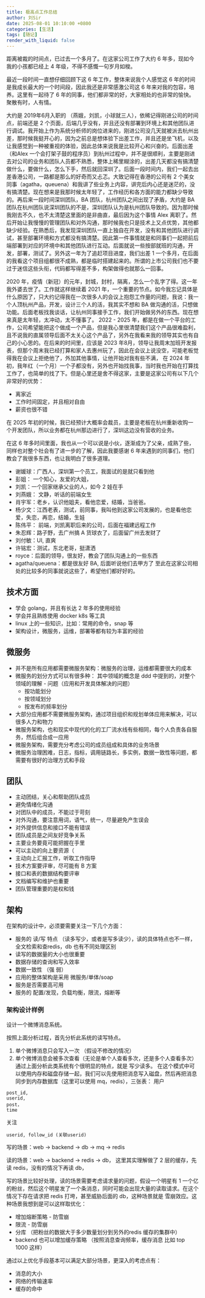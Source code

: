```yaml
---
title: 极高点工作总结
author: 刘Sir
date: 2025-08-01 10:10:00 +0800
categories: [生活]
tags: [随记]
render_with_liquid: false
---  
```


距离被裁的时间点，已过去一个多月了。在这家公司工作了大约 6 年多，现如今我的小孩都已经上 4 年级，不得不感慨一句岁月如梭。

最近一段时间一直想仔细回顾下这 6 年工作，整体来说我个人感觉这 6 年的时间是我成长最大的一个时间段，因此我还是非常感激公司这 6 年来对我的包容，培养。这里有一起待了 6 年的同事，他们都非常的好，大家相处的也非常的愉快。聚散有时，人有情。

大约是 2019年6月入职的 （燕娥，刘凯，小球就三人），依稀记得刚进公司的时间点，前端还是 2 个页面，后端几乎没有，并且还没有部署到环境上和其他团队进行调试。我开始上作为系统分析师的岗位进来的，刚进公司没几天就被派去杭州出差，那时候我挺开心的，因为之前总是想体验下出差工作，并且还是坐飞机，以及让我感觉到一种被重视的体验，因此总体来说我是比较开心和兴奋的。后面出差（和Alex 一个会打架子鼓的程序员）到杭州过程中，并不是很顺利，主要是刚进去对公司的业务和团队人员都不熟悉，整体上稀里糊涂的，出差几天都没有搞清楚做什么，要做什么，怎么下手，然后就回深圳了。后面一段时间内，我们一起去出差香港公司，一路都是那么的好奇而又忐忑。大致记得在香港的公司有 2 个美女同事（agatha，queuena）和我讲了些业务上内容，讲完后内心还是迷茫的，没有搞清楚。现在想来是我那时候太年轻了，工作经历和各方面的能力都缺少导致的。再后来一段时间深圳团队，BA 团队，杭州团队之间出现了矛盾，大约是 BA 团队在杭州团队说深圳团队的不是，深圳团队认为是杭州团队导致的。因为那时候我刚去不久，也不太清楚这里面的是非曲直，最后因为这个事情 Alex 离职了。然后开始让我慢慢的管理团队和对外沟通，那时候我也只是技术上又点优势，其他都缺少经验。在熟悉后，我发现深圳团队一直上独自在开发，没有和其他团队进行调试，甚至部署环境和方式都没有搞清楚。因此第一件事情就是和同事们一起把前后端部署到对应的环境中和其他团队进行互动。后面就说一些按部就班的沟通，开发，部署，测试了。另外这一年为了追赶项目进度，我们出差 1 一个多月，在后面的我看这个项目组都很不成熟，都是临时搭建起来的。所谓的上市公司我们也不要过于迷信这些头衔，代码都写得差不多，构架做得也就那么一回事。

2020 年，疫情（新冠）的元年，封城，封村，隔离，怎么一个乱字了得。这一年我外婆去世了。工作就这样继续着
2021 年，一个重要的节点。如今我忘记具体是什么原因了，只大约记得我在一次很多人的会议上抱怨工作量的问题，我说：我一个人顶杭州产品，开发，设计三个人的活，我其实不想和 BA 做沟通的活，只想做功能。后面老板找我谈话，让杭州同事接手工作，我们开始做另外的东西。现在想来真是太年轻，太冲动，太不懂事了。
2022 - 2025 年，都是在做一个平台的工作，公司希望能把这个做成一个产品，但是我心里很清楚我们这个产品很难盈利，且不说我的直属领导后面不太关心这个产品了，另外在我看来我的领导其实也有自己的小心思的。在后来的时间里，应该是 2023 年8月，领导让我周末加班开发报表，但那个周末我已经打算和家人去惠州玩了，因此在会议上说没空，可能老板觉得我在会议上拒绝他了，外加其他事情，让他开始对我有些不满， 在 2024 年初，我年红（一个月）一个子都没有，另外也开始找我事，当时我也开始在打算找工作了，也简单的找了下。但是心里还是舍不得这家，主要是这家公司有以下几个非常好的优势：
- 离家近
- 工作时间固定，并且相对自由
- 薪资也很不错

在 2025 年初的时候，我已经预计大概率会裁员，主要是老板在杭州重新收购一个开发团队，所以业务都在杭州那边进行了，深圳这边没有营收的业务。

在这 6 年多时间里面，我也从一个可以说是小伙，逐渐成为了父亲，成熟了些，同样也对整个社会有了进一步的了解，因此我要感谢 6 年来遇到的同事们，他们教会了我很多东西，也让我明白了很多道理。
- 谢媛球：广西人，深圳第一个员工，我面试的是就只看到他
- 彭姐： 一个知心，友爱的大姐，
- 刘凯：一个回家继承父业的人，如今 2 娃在手
- 刘燕娥： 文静，听话的前端女生
- 肖宇军：老乡，认识他姐夫，看他恋爱，结婚，当爸爸。
- 杨少文：江西老表，测试，前同事，我叫他到这家公司发展的，也是看他恋爱，失恋，再恋，结婚，生娃
- 陈伟平： 前端，刘凯离职后来的公司，后面在福建远程工作
- 朱忍辉：路子野，去广州搞 A 货球衣了，后面留广州去发财了
- 刘付敏：UI, 直爽
- 许铭宏：测试，东北老哥，挺潇洒
- royce：后面的领导，很友好，教会了团队沟通上的一些东西
- agatha/queuena：都是很友好 BA, 后面听说他们去甲方了
至此在这家公司相处的比较多的同事就说这些了，希望他们都好好的。


## 技术方面
- 学会 golang，并且有长达 2 年多的使用经验
- 学会并且熟练使用 docker k8s 等工具
- linux 上的一些知识，比如：常用的命令，snap 等
- 架构设计，微服务，运维，部署等都有较为丰富的经验

## 微服务
- 并不是所有应用都需要微服务架构：微服务的治理，运维都需要很大的成本
- 微服务的划分方式可以有很多种： 其中领域的概念是 ddd 中提到的，对整个领域的理解 - 问题（应用和开发具体解决的问题）
  - 按功能划分
  - 按领域划分
  - 按发布的频率划分 
- 大部分应用都不需要微服务架构，通过项目组织和规划单体应用来解决，可以很多人力和物力
- 微服务架构，也和现实中现代的化的工厂流水线有些相同，每个人负责各自服务，然后组合成一应用
- 微服务架构，需要充分考虑公司的成员组成和具体的业务场景
- 微服务治理困难，日志，指标，调用链路长，多实例，数据一致性等问题，都需要有很好的治理方式和手段

## 团队
- 主动团结，关心和帮助团队成员
- 避免情绪化沟通
- 对团队中的成员，不能过于苛刻
- 对外沟通，要注意用词，语气，统一，尽量避免产生误会 
- 对外提供信息和接口不能有错误
- 团队成员是之间友好竞争关系 
- 主要业务要竟可能把握在手里
- 可以主动的向上要资源（
- 主动向上汇报工作，听取工作指导
- 技术方案要评审，尽可能有 B 方案
- 接口和表的数据结构要评审 
- 文档编写和维护也重要
- 团队管理重要的是权和钱

## 架构
在架构的设计中，必须要需要关注一下几个方面：
- 服务的 读/写 特点 （读多写少，或者是写多读少），读的具体特点也不一样，全文检索和查redis，db 也有不同处理区别
- 读写的数据量的大小也很重要
- 数据存储的查询和写入效率
- 数据一致性 （强 弱）
- 应用的整体架构是采用 微服务/单体/soap 
- 服务是否需要高可用
- 服务的 配置/发现，负载均衡，限流，熔断等


### 架构设计样例
设计一个微博消息系统。

按照上面分析过程，首先分析此系统的读写特点。
1. 单个微博消息只会写入一次 （假设不修改的情况）
2. 单个微博消息会被多次查看（无论是单个人查看多次，还是多个人查看多次）
通过上面分析此类系统有个很明显的特点，就是 写少读多。 在这个模式中可以使用内存和磁盘存储一起，我们可以先使用把消息写入磁盘，然后再把消息同步到内存数据库（这里可以使用 mq，redis），三张表：
用户
```
post_id, 
userid, 
post，
time 
```
关注
```
userid, follow_id (关联userid)
```
写的场景：web -> backend -> db -> mq -> redis

读的场景：web -> backend -> redis -> db， 这里其实理解做了 2 层的缓存，先读 redis，没有的情况下再读 db，

写的场景比较好处理，读的场景需要考虑请求量的问题，假设一个明星有 1 一个亿的粉丝，然后这个明星发了一个条消息，同时可能会出现大量的读取请求。在这个情况下存在请求把 redis 打垮，甚至威胁后面的 db，这种场景就是 雪崩效应。这种场景我想到是可以这样取优化：
- 增加熔断策略 - 防雪崩
- 限流 - 防雪崩
- 分库 （把粉丝的数据大于多少数量划分到另外的redis 缓存的集群中）
- backend 也可以增加缓存策略 （按照消息查询频率，缓存消息 比如 top 1000 这样）

通过以上优化手段基本可以满足大部分场景，更深入的考虑点有：
- 消息的大小
- 网络的传输速率
- 缓存的命中
